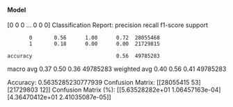 #### Model
[0 0 0 ... 0 0 0]
Classification Report:
              precision    recall  f1-score   support

           0       0.56      1.00      0.72  28055468
           1       0.18      0.00      0.00  21729815

    accuracy                           0.56  49785283
   macro avg       0.37      0.50      0.36  49785283
weighted avg       0.40      0.56      0.41  49785283

Accuracy: 0.5635285230777939
Confusion Matrix:
[[28055415       53]
 [21729803       12]]
Confusion Matrix (%):
[[5.63528282e+01 1.06457163e-04]
 [4.36470412e+01 2.41035087e-05]]
